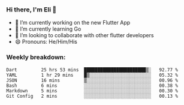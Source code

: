 ### Hi there, I'm Eli 👋
- 🔭 I’m currently working on the new Flutter App
- 🌱 I’m currently learning Go
- 🦄 I’m looking to collaborate with other flutter developers
- 😄 Pronouns: He/Him/His

### Weekly breakdown:
<!--START_SECTION:waka-->

```text
Dart         25 hrs 53 mins  ███████████████████████▒░   92.77 %
YAML         1 hr 29 mins    █▒░░░░░░░░░░░░░░░░░░░░░░░   05.32 %
JSON         16 mins         ▒░░░░░░░░░░░░░░░░░░░░░░░░   00.96 %
Bash         6 mins          ░░░░░░░░░░░░░░░░░░░░░░░░░   00.38 %
Markdown     5 mins          ░░░░░░░░░░░░░░░░░░░░░░░░░   00.30 %
Git Config   2 mins          ░░░░░░░░░░░░░░░░░░░░░░░░░   00.13 %
```

<!--END_SECTION:waka-->
